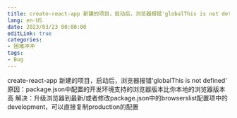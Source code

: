 ```yaml
---
title: create-react-app 新建的项目，启动后，浏览器报错'globalThis is not defined'
lang: en-US
date: 2023/03/23 00:00:00
editLink: true
categories: 
- 困难冲冲
tags: 
- Bug
---
```


create-react-app 新建的项目，启动后，浏览器报错'globalThis is not defined'
原因：package.json中配置的开发环境支持的浏览器版本比你本地的浏览器版本高
解决：升级浏览器到最新/或者修改package.json中的browserslist配置项中的development，可以直接复制production的配置
